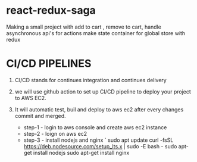 # react-redux-saga
Making a small project with add to cart , remove to cart, handle asynchronous api's for actions make state container for global store with redux

# CI/CD PIPELINES 
1. CI/CD stands for continues integration and continues delivery
2. we will use github action to set up CI/CD pipeline to deploy your project to AWS EC2.
3. It will automatic test, buil and deploy to aws ec2 after every changes commit and merged.

   - step-1 - login to aws console and create aws ec2 instance
   - step-2 - loign on aws ec2
   - step-3 - install nodejs and nginx
             ` sudo apt update
               curl -fsSL https://deb.nodesource.com/setup_lts.x  | sudo -E bash -
               sudo apt-get install nodejs
               sudo apt-get install nginx
               
